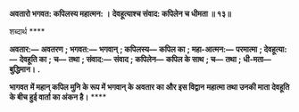 **अवतारो भगवत: कपिलस्य महात्मन: ।** **देवहूत्याश्च संवाद: कपिलेन च धीमता ॥ १३॥** 

शब्दार्थ **** 

**अवतार:—** **अवतरण** **; भगवत:—** **भगवान्** **; कपिलस्य—** **कपिल का** **; महा-आत्मन:—** **परमात्मा** **; देवहूत्या:—** **देवहूति का** **;** **च—** **तथा** **; संवाद:—** **संवाद** **; कपिलेन—** **कपिल के साथ** **; च—** **तथा** **; धी-मता—** **बुद्धिमान।** **.** 

**भागवत** **में महान् कपिल मुनि के रूप में भगवान् के अवतार का और इस विद्वान** **महात्मा तथा उनकी माता देवहूति के बीच हुई वार्ता का अंकन है।** **** 